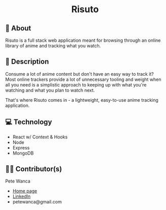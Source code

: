 <h1 align='center'>Risuto</h1>

<h2>🧠 About</h2>
<p>Risuto is a full stack web application meant for browsing through an online library of anime and tracking what you watch.</p>

<h2>📖 Description</h2>
<p>Consume a lot of anime content but don't have an easy way to track it? Most online trackers provide a lot of unnecessary tooling and weight when all you need is a simplistic approach to keeping up with what you're watching and what you plan to watch next.</p>
<p>That's where Risuto comes in - a lightweight, easy-to-use anime tracking application.</p>

<h2>💻 Technology</h2>
<ul>
    <li>React w/ Context & Hooks</li>
    <li>Node</li>
    <li>Express</li>
    <li>MongoDB</li>
</ul>

<h2>👷‍♂️ Contributor(s)</h2>
<p>Pete Wanca</p>
<ul>
    <li><a href='https://petewanca.github.io/' target='_blank'>Home page</a></li>
    <li><a href='https://www.linkedin.com/in/petewanca' target='_blank'>LinkedIn</a></li>
    <li>petewanca@gmail.com</li>
</ul>
